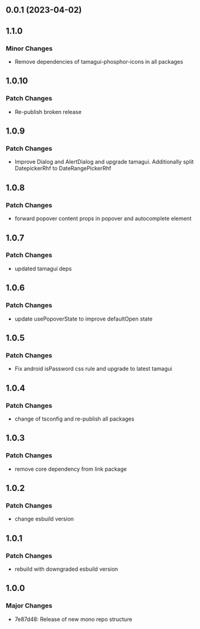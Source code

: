 ## 0.0.1 (2023-04-02)

## 1.1.0

### Minor Changes

- Remove dependencies of tamagui-phosphor-icons in all packages

## 1.0.10

### Patch Changes

- Re-publish broken release

## 1.0.9

### Patch Changes

- Improve Dialog and AlertDialog and upgrade tamagui. Additionally split DatepickerRhf to DateRangePickerRhf

## 1.0.8

### Patch Changes

- forward popover content props in popover and autocomplete element

## 1.0.7

### Patch Changes

- updated tamagui deps

## 1.0.6

### Patch Changes

- update usePopoverState to improve defaultOpen state

## 1.0.5

### Patch Changes

- Fix android isPassword css rule and upgrade to latest tamagui

## 1.0.4

### Patch Changes

- change of tsconfig and re-publish all packages

## 1.0.3

### Patch Changes

- remove core dependency from link package

## 1.0.2

### Patch Changes

- change esbuild version

## 1.0.1

### Patch Changes

- rebuild with downgraded esbuild version

## 1.0.0

### Major Changes

- 7e87d48: Release of new mono repo structure
